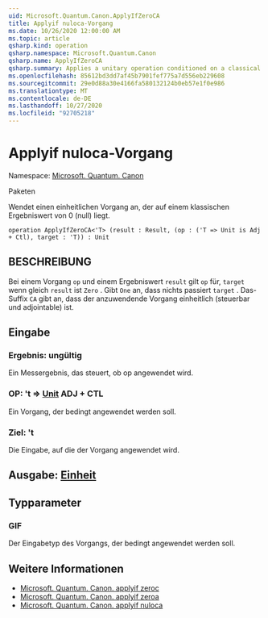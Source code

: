 ```yaml
---
uid: Microsoft.Quantum.Canon.ApplyIfZeroCA
title: Applyif nuloca-Vorgang
ms.date: 10/26/2020 12:00:00 AM
ms.topic: article
qsharp.kind: operation
qsharp.namespace: Microsoft.Quantum.Canon
qsharp.name: ApplyIfZeroCA
qsharp.summary: Applies a unitary operation conditioned on a classical result value being zero.
ms.openlocfilehash: 85612bd3dd7af45b7901fef775a7d556eb229608
ms.sourcegitcommit: 29e0d88a30e4166fa580132124b0eb57e1f0e986
ms.translationtype: MT
ms.contentlocale: de-DE
ms.lasthandoff: 10/27/2020
ms.locfileid: "92705218"
---
```

# <a name="applyifzeroca-operation"></a>Applyif nuloca-Vorgang

Namespace: [Microsoft. Quantum. Canon](xref:Microsoft.Quantum.Canon)

Paketen [](https://nuget.org/packages/)


Wendet einen einheitlichen Vorgang an, der auf einem klassischen Ergebniswert von 0 (null) liegt.

```qsharp
operation ApplyIfZeroCA<'T> (result : Result, (op : ('T => Unit is Adj + Ctl), target : 'T)) : Unit
```


## <a name="description"></a>BESCHREIBUNG

Bei einem Vorgang `op` und einem Ergebniswert `result` gilt `op` für, `target` wenn gleich `result` ist `Zero` . Gibt `One` an, dass nichts passiert `target` .
Das-Suffix `CA` gibt an, dass der anzuwendende Vorgang einheitlich (steuerbar und adjointable) ist.

## <a name="input"></a>Eingabe

### <a name="result--__invalidresult__"></a>Ergebnis: __ungültig <Result>__

Ein Messergebnis, das steuert, ob op angewendet wird.


### <a name="op--t--unit-adj--ctl"></a>OP: 't => [Unit](xref:microsoft.quantum.lang-ref.unit) ADJ + CTL

Ein Vorgang, der bedingt angewendet werden soll.


### <a name="target--t"></a>Ziel: 't

Die Eingabe, auf die der Vorgang angewendet wird.



## <a name="output--unit"></a>Ausgabe: [Einheit](xref:microsoft.quantum.lang-ref.unit)



## <a name="type-parameters"></a>Typparameter

### <a name="t"></a>GIF

Der Eingabetyp des Vorgangs, der bedingt angewendet werden soll.

## <a name="see-also"></a>Weitere Informationen

- [Microsoft. Quantum. Canon. applyif zeroc](xref:Microsoft.Quantum.Canon.ApplyIfZeroC)
- [Microsoft. Quantum. Canon. applyif zeroa](xref:Microsoft.Quantum.Canon.ApplyIfZeroA)
- [Microsoft. Quantum. Canon. applyif nuloca](xref:Microsoft.Quantum.Canon.ApplyIfZeroCA)